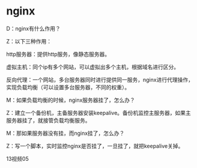 # nginx  

D：nginx有什么作用？

Z：以下三种作用：

http服务器：提供http服务，像静态服务器。

虚拟主机：同个ip有多个网站，可以虚拟出多个主机，根据域名进行区分。

反向代理：一个网站，多台服务器同时进行提供同一服务，nginx进行代理操作，实现负载均衡（可以设置多台服务器，不同的权重）。

M：如果负载均衡的时候，nginx服务器挂了，怎么办？

Z：建立一个备份机，主备服务器安装keepalive。备份机监控主服务器，如果主服务器挂了，就接管负载均衡服务。   

M：那如果服务器没有挂，而nginx挂了，怎么办？

Z：写一个脚本，实时监控nginx是否挂了，一旦挂了，就把keepalive关掉。

 







13视频05